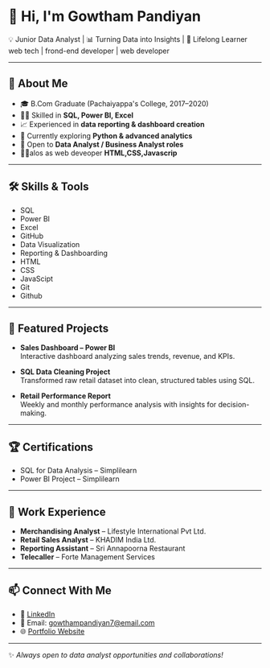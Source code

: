 # 👋 Hi, I'm Gowtham Pandiyan  

💡 Junior Data Analyst | 📊 Turning Data into Insights | 🌱 Lifelong Learner  
   web tech | frond-end developer | web developer

---

## 🔎 About Me  
- 🎓 B.Com Graduate (Pachaiyappa's College, 2017–2020)  
- 🧑‍💻 Skilled in **SQL, Power BI, Excel**  
- 📈 Experienced in **data reporting & dashboard creation**  
- 🌱 Currently exploring **Python & advanced analytics**  
- 🚀 Open to **Data Analyst / Business Analyst roles**
- 🧑‍💻alos as web deveoper **HTML,CSS,Javascrip**

---

## 🛠️ Skills & Tools  
- SQL  
- Power BI  
- Excel  
- GitHub  
- Data Visualization  
- Reporting & Dashboarding
- HTML
- CSS
- JavaScipt
- Git
- Github

---

## 📂 Featured Projects  
- **Sales Dashboard – Power BI**  
  Interactive dashboard analyzing sales trends, revenue, and KPIs.  

- **SQL Data Cleaning Project**  
  Transformed raw retail dataset into clean, structured tables using SQL.  

- **Retail Performance Report**  
  Weekly and monthly performance analysis with insights for decision-making.  

---

## 🏆 Certifications  
- SQL for Data Analysis – Simplilearn  
- Power BI Project – Simplilearn  

---

## 💼 Work Experience  
- **Merchandising Analyst** – Lifestyle International Pvt Ltd.  
- **Retail Sales Analyst** – KHADIM India Ltd.  
- **Reporting Assistant** – Sri Annapoorna Restaurant  
- **Telecaller** – Forte Management Services  

---

## 📫 Connect With Me  
- 💼 [LinkedIn]((https://www.linkedin.com/in/gowtham-pandiyan-kannan/))  
- 📧 Email: gowthampandiyan7@email.com  
- 🌐 [Portfolio Website]((https://portfolio-2-three-zeta.vercel.app/))  

---

✨ *Always open to data analyst opportunities and collaborations!*  
